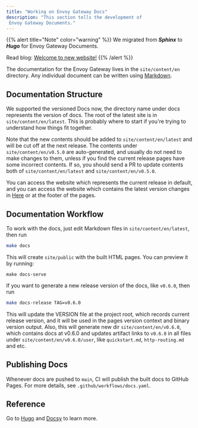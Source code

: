 ```yaml
---
title: "Working on Envoy Gateway Docs"
description: "This section tells the development of 
 Envoy Gateway Documents."
---
```


{{% alert title="Note" color="warning" %}}
We migrated from ***Sphinx*** to ***Hugo*** for Envoy Gateway Documents.

Read blog: [Welcome to new website!](/blog/2023/10/08/welcome-to-new-website/)
{{% /alert %}}

The documentation for the Envoy Gateway lives in the `site/content/en` directory. Any
individual document can be written using [Markdown].

## Documentation Structure

We supported the versioned Docs now, the directory name under docs represents
the version of docs. The root of the latest site is in `site/content/en/latest`.
This is probably where to start if you're trying to understand how things fit together.

Note that the new contents should be added to `site/content/en/latest` and will be cut off at
the next release. The contents under `site/content/en/v0.5.0` are auto-generated,
and usually do not need to make changes to them, unless if you find the current release pages have
some incorrect contents. If so, you should send a PR to update contents both of `site/content/en/latest`
and `site/content/en/v0.5.0`.

You can access the website which represents the current release in default,
and you can access the website which contains the latest version changes in
[Here][latest-website] or at the footer of the pages.

## Documentation Workflow

To work with the docs, just edit Markdown files in `site/content/en/latest`,
then run

```bash
make docs
```

This will create `site/public` with the built HTML pages. You can preview it
by running:

``` shell
make docs-serve
```

If you want to generate a new release version of the docs, like `v0.6.0`, then run

```bash
make docs-release TAG=v0.6.0
```

This will update the VERSION file at the project root, which records current release version,
and it will be used in the pages version context and binary version output. Also, this will generate
new dir `site/content/en/v0.6.0`, which contains docs at v0.6.0 and updates artifact links to `v0.6.0`
in all files under `site/content/en/v0.6.0/user`, like `quickstart.md`, `http-routing.md` and etc.

## Publishing Docs

Whenever docs are pushed to `main`, CI will publish the built docs to GitHub
Pages. For more details, see `.github/workflows/docs.yaml`.

## Reference

Go to [Hugo](https://gohugo.io) and [Docsy](https://www.docsy.dev/docs) to learn more.

[Markdown]: https://daringfireball.net/projects/markdown/syntax
[latest-website]: ../../latest
